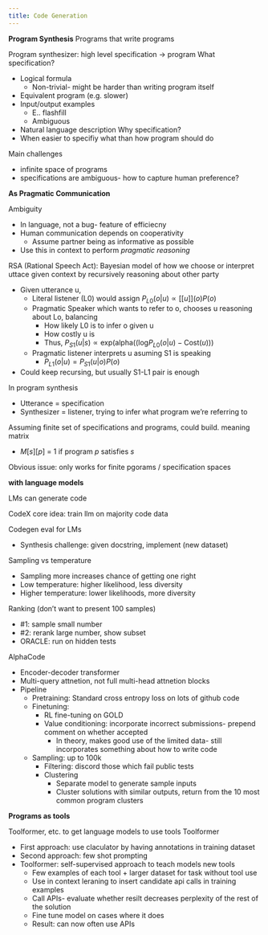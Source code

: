 ```yaml
---
title: Code Generation
---
```



**Program Synthesis**
Programs that write programs

Program synthesizer: high level specification → program
What specification?
- Logical formula
	- Non-trivial- might be harder than writing program itself
- Equivalent program (e.g. slower)
- Input/output examples
	- E.. flashfill
	- Ambiguous
- Natural language description
Why specification?
- When easier to specifiy what than how program should do 

Main challenges
- infinite space of programs
- specifications are ambiguous- how to capture human preference?


**As Pragmatic Communication**

Ambiguity
- In language, not a bug- feature of efficiecny
- Human communication depends on cooperativity
	- Assume partner being as informative as possible
- Use this in context to perform *pragmatic reasoning*

RSA (Rational Speech Act): Bayesian model of how we choose or interpret uttace given context by recursively reasoning about other party
- Given utterance u, 
	- Literal listener (L0) would assign $P_{L0}(o|u) \propto [[u]](o) P(o)$
	- Pragmatic Speaker which wants to refer to o, chooses u reasoning about Lo, balancing
		- How likely L0 is to infer o given u
		- How costly u is 
		- Thus, $P_{S1}(u | s) \propto \text{exp}(\text{alpha}((\text{log}P_{L0}(o | u) - \text{Cost}(u)))$ 
	- Pragmatic listener interprets u asuming S1 is speaking
		- $P_{L1}(o | u) = P_{S1}(u | o) P(o)$
- Could keep recursing, but usually S1-L1 pair is enough


In program synthesis
- Utterance = specification
- Synthesizer = listener, trying to infer what program we’re referring to 

Assuming finite set of specifications and programs, could build. meaning matrix
- $M[s][p]$ = 1 if program $p$ satisfies $s$

Obvious issue: only works for finite pgorams / specification spaces


**with language models**

LMs can generate code

CodeX core idea: train llm on majority code data

Codegen eval for LMs
- Synthesis challenge: given docstring, implement (new dataset)

Sampling vs temperature
- Sampling more increases chance of getting one right
- Low temperature: higher likelihood, less diversity
- Higher temperature: lower likelihoods, more diversity

Ranking (don’t want to present 100 samples)
- #1: sample small number
- #2: rerank large number, show subset
- ORACLE: run on hidden tests

AlphaCode
- Encoder-decoder transformer
- Multi-query attnetion, not full multi-head attnetion blocks
- Pipeline
	- Pretraining: Standard cross entropy loss on lots of github code
	- Finetuning: 
		- RL fine-tuning on GOLD
		- Value conditioning: incorporate incorrect submissions- prepend comment on whether accepted 
			- In theory, makes good use of the limited data- still incorporates something about how to write code
	- Sampling: up to 100k
		- Filtering: discord those which fail public tests
		- Clustering
			- Separate model to generate sample inputs
			- Cluster solutions with similar outputs, return from the 10 most common program clusters

**Programs as tools**

Toolformer, etc. to get language models to use tools
Toolformer
- First approach: use claculator by having annotations in training dataset
- Second approach: few shot prompting
- Toolformer: self-supervised approach to teach models new tools
	- Few examples of each tool + larger dataset for task without tool use
	- Use in context leraning to insert candidate api calls in training examples
	- Call APIs- evaluate whether resilt decreases perplexity of the rest of the solution
	- Fine tune model on cases where it does
	- Result: can now often use APIs